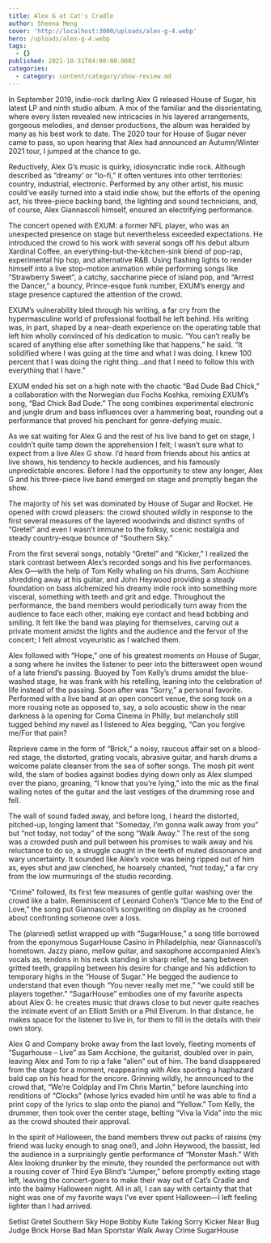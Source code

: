 ```yaml
---
title: Alex G at Cat's Cradle
author: Sheena Meng
cover: 'http://localhost:3000/uploads/alex-g-4.webp'
hero: /uploads/alex-g-4.webp
tags:
  - {}
published: 2021-10-31T04:00:00.000Z
categories:
  - category: content/category/show-review.md
---
```


In September 2019, indie-rock darling Alex G released House of Sugar, his latest LP and ninth studio alb­­um. A mix of the familiar and the disorientating, where every listen revealed new intricacies in his layered arrangements, gorgeous melodies, and denser productions, the album was heralded by many as his best work to date. The 2020 tour for House of Sugar never came to pass, so upon hearing that Alex had announced an Autumn/Winter 2021 tour, I jumped at the chance to go.

Reductively, Alex G’s music is quirky, idiosyncratic indie rock. Although described as “dreamy’ or “lo-fi,” it often ventures into other territories: country, industrial, electronic. Performed by any other artist, his music could’ve easily turned into a staid indie show, but the efforts of the opening act, his three-piece backing band, the lighting and sound technicians, and, of course, Alex Giannascoli himself, ensured an electrifying performance.

The concert opened with EXUM: a former NFL player, who was an unexpected presence on stage but nevertheless exceeded expectations. He introduced the crowd to his work with several songs off his debut album Xardinal Coffee, an everything-but-the-kitchen-sink blend of pop-rap, experimental hip hop, and alternative R\&B. Using flashing lights to render himself into a live stop-motion animation while performing songs like “Strawberry Sweet”, a catchy, saccharine piece of island pop, and “Arrest the Dancer,” a bouncy, Prince-esque funk number, EXUM’s energy and stage presence captured the attention of the crowd.

EXUM’s vulnerability bled through his writing, a far cry from the hypermasculine world of professional football he left behind. His writing was, in part, shaped by a near-death experience on the operating table that left him wholly convinced of his dedication to music. “You can’t really be scared of anything else after something like that happens,” he said. “It solidified where I was going at the time and what I was doing. I knew 100 percent that I was doing the right thing…and that I need to follow this with everything that I have.”

EXUM ended his set on a high note with the chaotic “Bad Dude Bad Chick,” a collaboration with the Norwegian duo Fochs Koshka, remixing EXUM’s song, “Bad Chick Bad Dude.” The song combines experimental electronic and jungle drum and bass influences over a hammering beat, rounding out a performance that proved his penchant for genre-defying music.

As we sat waiting for Alex G and the rest of his live band to get on stage, I couldn’t quite tamp down the apprehension I felt; I wasn’t sure what to expect from a live Alex G show. I’d heard from friends about his antics at live shows, his tendency to heckle audiences, and his famously unpredictable encores. Before I had the opportunity to stew any longer, Alex G and his three-piece live band emerged on stage and promptly began the show.

The majority of his set was dominated by House of Sugar and Rocket. He opened with crowd pleasers: the crowd shouted wildly in response to the first several measures of the layered woodwinds and distinct synths of “Gretel” and even I wasn’t immune to the folksy, scenic nostalgia and steady country-esque bounce of “Southern Sky.”

From the first several songs, notably “Gretel” and “Kicker,” I realized the stark contrast between Alex’s recorded songs and his live performances. Alex G—with the help of Tom Kelly whaling on his drums, Sam Acchione shredding away at his guitar, and John Heywood providing a steady foundation on bass alchemized his dreamy indie rock into something more visceral, something with teeth and grit and edge. Throughout the performance, the band members would periodically turn away from the audience to face each other, making eye contact and head bobbing and smiling. It felt like the band was playing for themselves, carving out a private moment amidst the lights and the audience and the fervor of the concert; I felt almost voyeuristic as I watched them.

Alex followed with “Hope,” one of his greatest moments on House of Sugar, a song where he invites the listener to peer into the bittersweet open wound of a late friend’s passing. Buoyed by Tom Kelly’s drums amidst the blue-washed stage, he was frank with his retelling, leaning into the celebration of life instead of the passing. Soon after was “Sorry,” a personal favorite. Performed with a live band at an open concert venue, the song took on a more rousing note as opposed to, say, a solo acoustic show in the near darkness à la opening for Coma Cinema in Philly, but melancholy still tugged behind my navel as I listened to Alex begging, “Can you forgive me/For that pain?

Reprieve came in the form of “Brick,” a noisy, raucous affair set on a blood-red stage, the distorted, grating vocals, abrasive guitar, and harsh drums a welcome palate cleanser from the sea of softer songs. The mosh pit went wild, the slam of bodies against bodies dying down only as Alex slumped over the piano, groaning, “I know that you’re lying,” into the mic as the final wailing notes of the guitar and the last vestiges of the drumming rose and fell.

The wall of sound faded away, and before long, I heard the distorted, pitched-up, longing lament that “Someday, I’m gonna walk away from you” but “not today, not today” of the song “Walk Away.” The rest of the song was a crowded push and pull between his promises to walk away and his reluctance to do so, a struggle caught in the teeth of muted dissonance and wary uncertainty. It sounded like Alex’s voice was being ripped out of him as, eyes shut and jaw clenched, he hoarsely chanted, “not today,” a far cry from the low murmurings of the studio recording.

“Crime” followed, its first few measures of gentle guitar washing over the crowd like a balm. Reminiscent of Leonard Cohen’s “Dance Me to the End of Love,” the song put Giannascoli’s songwriting on display as he crooned about confronting someone over a loss.

The (planned) setlist wrapped up with “SugarHouse,” a song title borrowed from the eponymous SugarHouse Casino in Philadelphia, near Giannascoli’s hometown. Jazzy piano, mellow guitar, and saxophone accompanied Alex’s vocals as, tendons in his neck standing in sharp relief, he sang between gritted teeth, grappling between his desire for change and his addiction to temporary highs in the “House of Sugar.” He begged the audience to understand that even though “You never really met me,” “we could still be players together.” “SugarHouse” embodies one of my favorite aspects about Alex G: he creates music that draws close to but never quite reaches the intimate event of an Elliott Smith or a Phil Elverum. In that distance, he makes space for the listener to live in, for them to fill in the details with their own story.

Alex G and Company broke away from the last lovely, fleeting moments of “Sugarhouse – Live” as Sam Acchione, the guitarist, doubled over in pain, leaving Alex and Tom to rip a fake “alien” out of him. The band disappeared from the stage for a moment, reappearing with Alex sporting a haphazard bald cap on his head for the encore. Grinning wildly, he announced to the crowd that, “We’re Coldplay and I’m Chris Martin,” before launching into renditions of “Clocks” (whose lyrics evaded him until he was able to find a print copy of the lyrics to slap onto the piano) and “Yellow.” Tom Kelly, the drummer, then took over the center stage, belting “Viva la Vida” into the mic as the crowd shouted their approval.

In the spirit of Halloween, the band members threw out packs of raisins (my friend was lucky enough to snag one!), and John Heywood, the bassist, led the audience in a surprisingly gentle performance of “Monster Mash.” With Alex looking drunker by the minute, they rounded the performance out with a rousing cover of Third Eye Blind’s “Jumper,” before promptly exiting stage left, leaving the concert-goers to make their way out of Cat’s Cradle and into the balmy Halloween night. All in all, I can say with certainty that that night was one of my favorite ways I’ve ever spent Halloween—I left feeling lighter than I had arrived.

Setlist
Gretel
Southern Sky
Hope
Bobby
Kute
Taking
Sorry
Kicker
Near
Bug
Judge
Brick
Horse
Bad Man
Sportstar
Walk Away
Crime
SugarHouse
